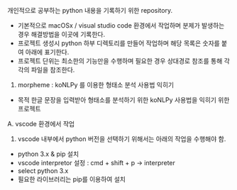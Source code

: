 개인적으로 공부하는 python 내용을 기록하기 위한 repository.

 - 기본적으로 macOSx / visual studio code 환경에서 작업하며 분제가 발생하는 경우 해결방법을 이곳에 기록한다.
 - 프로젝트 생성시 python 하부 디렉토리를 만들어 작업하며 해당 목록은 숫자를 붙여 아래에 표기한다.
 - 프로젝트 단위는 최소한의 기능만을 수행하며 필요한 경우 상대경로 참조를 통해 각각의 파일을 참조한다.


1. morpheme : koNLPy 를 이용한 형태소 분석 사용법 익히기
 - 목적 한글 문장을 입력받아 형태소를 분석하기 위한 koNLPy 사용법을 익히기 위한 프로젝트

A. vscode 환경에서 작업
 1) vscode 내부에서 python 버전을 선택하기 위해서는 아래의 작업을 수행해야 함.
   - python 3.x & pip 설치 
   - vscode interpretor 설정 : cmd + shift + p -> interpreter
   - select python 3.x
   - 필요한 라이브러리는 pip를 이용하여 설치